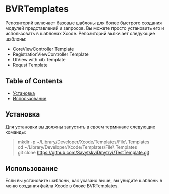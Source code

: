 # BVRTemplates
Репозиторий включает базовые шаблоны для более быстрого создания модулей представлений и запросов. Вы можете просто установить его и использовать в шаблонах Xcode. Репозиторий включает следующие шаблоны:

* CoreViewController Template
* RegistrationViewController Template
* UIView with xib Template
* Requst Template

## Table of Contents

* [Установка](#установка)
* [Использование](#использование)


## Установка

Для установки вы должны запустить в своем терминале следующие команды:

> mkdir -p ~/Library/Developer/Xcode/Templates/File\ Templates <br />
> cd ~/Library/Developer/Xcode/Templates/File\ Templates <br />
> git clone https://github.com/SavytskyiDmytryi/TestTemplate.git

## Использование

Если вы установите шаблоны, как указано выше, вы увидите шаблоны в меню создания файла Xcode в блоке BVRTemplates.
